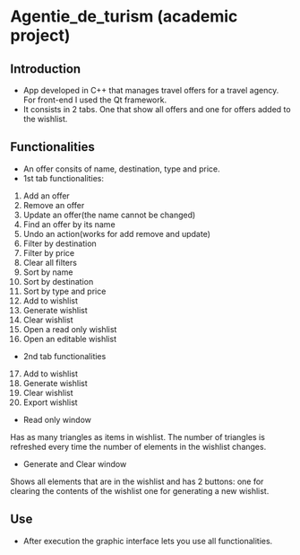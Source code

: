 # Agentie_de_turism (academic project)

## Introduction
* App developed in C++ that manages travel offers for a travel agency. For front-end I used the Qt framework.
* It consists in 2 tabs. One that show all offers and one for offers added to the wishlist.

## Functionalities
* An offer consits of name, destination, type and price.
* 1st tab functionalities:
1. Add an offer
2. Remove an offer
3. Update an offer(the name cannot be changed)
4. Find an offer by its name
5. Undo an action(works for add remove and update)
6. Filter by destination
7. Filter by price
8. Clear all filters
9. Sort by name
10. Sort by destination
11. Sort by type and price
12. Add to wishlist
13. Generate wishlist
14. Clear wishlist
15. Open a read only wishlist
16. Open an editable wishlist
* 2nd tab functionalities
17. Add to wishlist
18. Generate wishlist
19. Clear wishlist
20. Export wishlist
* Read only window

Has as many triangles as items in wishlist.
The number of triangles is refreshed every time the number of elements in the wishlist changes.


* Generate and Clear window

Shows all elements that are in the wishlist and has 2 buttons: one for clearing the contents of the wishlist one for generating a new wishlist.

## Use
* After execution the graphic interface lets you use all functionalities.
